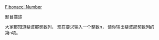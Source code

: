 
[Fibonacci Number](https://leetcode.com/problems/fibonacci-number)


题目描述


大家都知道斐波那契数列，
现在要求输入一个整数n，
请你输出斐波那契数列的第n项。

